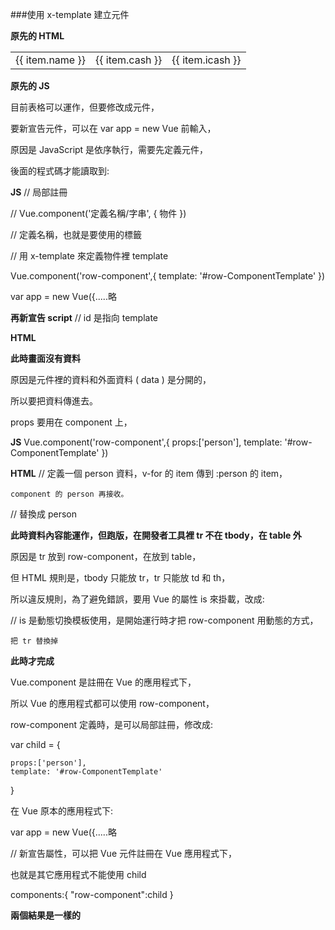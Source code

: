 ###使用 x-template 建立元件

**原先的 HTML**
<div id="app">
  <table class="table">
    <thead>
    </thead>
    <tbody>
      <tr v-for="(item, key) in data" :item="item" :key="key">
        <td>{{ item.name }}</td>
        <td>{{ item.cash }}</td>
        <td>{{ item.icash }}</td>
      </tr>
    </tbody>
  </table>
</div>

**原先的 JS**
<script>
var app = new Vue({
  el: '#app',
  data: {
    data: [
      {
        name: '小明',
        cash: 100,
        icash: 500,
      },
      {
        name: '杰倫',
        cash: 10000,
        icash: 5000,
      },
      {
        name: '漂亮阿姨',
        cash: 500,
        icash: 500,
      },
      {
        name: '老媽',
        cash: 10000,
        icash: 100,
      },
    ]
  }
});
</script>

目前表格可以運作，但要修改成元件，

要新宣告元件，可以在 var app = new Vue 前輸入，

原因是 JavaScript 是依序執行，需要先定義元件，

後面的程式碼才能讀取到:

**JS**
// 局部註冊

// Vue.component('定義名稱/字串', { 物件 })

// 定義名稱，也就是要使用的標籤

// 用 x-template 來定義物件裡 template

Vue.component('row-component',{
    template: '#row-ComponentTemplate'
})

var app = new Vue({.....略

**再新宣告 script** 
// id 是指向 template
<script type="text/x-template" id="row-ComponentTemplate">

    <tr>
        <td>{{ item.name }}</td>
        <td>{{ item.cash }}</td>
        <td>{{ item.icash }}</td>
      </tr>
</script>

**HTML**
<tbody>
    <row-component  v-for="(item, key) in data" :key="key"></row-component>
    </tbody>

**此時畫面沒有資料**

原因是元件裡的資料和外面資料 ( data ) 是分開的，

所以要把資料傳進去。

props 要用在 component 上，

**JS**
Vue.component('row-component',{
    props:['person'],
    template: '#row-ComponentTemplate'
})

**HTML**
// 定義一個 person 資料，v-for 的 item 傳到 :person 的 item，

    component 的 person 再接收。
<tbody>
    <row-component  v-for="(item, key) in data" :person="item" :key="key"></row-component>
    </tbody>

// 替換成 person
<script type="text/x-template" id="row-ComponentTemplate">

    <tr>
        <td>{{ person.name }}</td>
        <td>{{ person.cash }}</td>
        <td>{{ person.icash }}</td>
      </tr>
</script>

**此時資料內容能運作，但跑版，在開發者工具裡 tr 不在 tbody，在 table 外**

原因是 tr 放到 row-component，在放到 table，

但 HTML 規則是，tbody 只能放 tr，tr 只能放 td 和 th，

所以違反規則，為了避免錯誤，要用 Vue 的屬性 is 來掛載，改成:

<tbody>
    <tr is="row-component" v-for="(item, key) in data" :key="key"></tr>
    </tbody>
 // is 是動態切換模板使用，是開始運行時才把 row-component 用動態的方式，

    把 tr 替換掉

**此時才完成**

Vue.component 是註冊在 Vue 的應用程式下，

所以 Vue 的應用程式都可以使用 row-component，

row-component 定義時，是可以局部註冊，修改成:

var child = {

    props:['person'],
    template: '#row-ComponentTemplate'
}

在 Vue 原本的應用程式下:

var app = new Vue({.....略

// 新宣告屬性，可以把 Vue 元件註冊在 Vue 應用程式下，

也就是其它應用程式不能使用 child

components:{
    "row-component":child
}

**兩個結果是一樣的**

